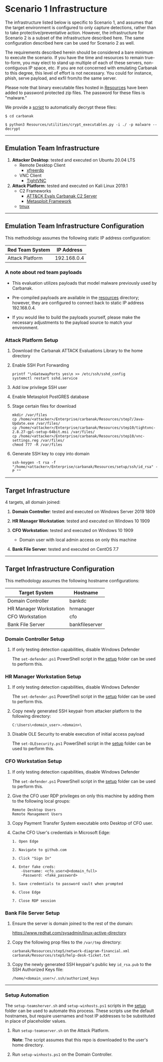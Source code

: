 # Scenario 1 Infrastructure

The infrastructure listed below is specific to Scenario 1, and assumes that the target environment is configured to only capture detections, rather than to take protective/preventative action. However, the infrastructure for Scenario 2 is a subset of the infrastructure described here. The same configuration described here can be used for Scenario 2 as well.

The requirements described herein should be considered a bare minimum to execute the scenario.  If you have the time and resources to remain true-to-form, you may elect to stand up multiple of each of these servers, non-contiguous IP space, etc.  If you are not concerned with emulating Carbanak to this degree, this level of effort is not necessary.  You could for instance, phish, serve payload, and exfil from/to the same server.

Please note that binary executable files hosted in [Resources](/Enterprise/carbanak/Resources/) have been added to password protected zip files.  The password for these files is "malware."

We provide a [script](/Enterprise/carbanak/Resources/utilities/crypt_executables.py) to automatically decrypt these files:

```
$ cd carbanak

$ python3 Resources/utilities/crypt_executables.py -i ./ -p malware --decrypt
```

---

## Emulation Team Infrastructure

1. **Attacker Desktop**: tested and executed on Ubuntu 20.04 LTS
    - Remote Desktop Client
        - [xfreerdp](https://www.freerdp.com/)
    - VNC Client
        - [TightVNC](https://www.tightvnc.com/)
2. **Attack Platform**: tested and executed on Kali Linux 2019.1
    - C2 Frameworks
        - [ATT&CK Evals Carbanak C2 Server](/Enterprise/carbanak/Resources/utilities/carbanak_c2server/c2server/c2server.elf)
        - [Metasploit Framework](https://github.com/rapid7/metasploit-framework)
    - [tmux](https://github.com/tmux/tmux/wiki)

---

## Emulation Team Infrastructure Configuration

This methodology assumes the following static IP address configuration:

| Red Team System | IP Address |
| ------ | ------ |
| Attack Platform | 192.168.0.4 |

### A note about red team payloads

- This evaluation utilizes payloads that model malware previously used by Carbanak.

- Pre-compiled payloads are available in the [resources](/Enterprise/carbanak/Resources) directory; however, they are configured to connect back to static IP address 192.168.0.4.

- If you would like to build the payloads yourself, please make the necessary adjustments to the payload source to match your environment.


### Attack Platform Setup

1. Download the Carbanak ATTACK Evaluations Library to the home directory

2. Enable SSH Port Forwarding

    ```
    printf "\nGatewayPorts yes\n >> /etc/ssh/sshd_config
    systemctl restart sshd.service
    ```

3. Add low privilege SSH user

4. Enable Metasploit PostGRES database

5. Stage certain files for download

    ```
    mkdir /var/files
    cp /home/<attacker>/Enterprise/carbanak/Resources/step7/Java-Update.exe /var/files/
    cp /home/<attacker>/Enterprise/carbanak/Resources/step10/tightvnc-2.8.27-gpl-setup-64bit.msi /var/files/
    cp /home/<attacker>/Enterprise/carbanak/Resources/step10/vnc-settings.reg /var/files/
    chmod 777 -R /var/files
    ```

6. Generate SSH key to copy into domain

    ```
    ssh-keygen -t rsa -f "/home/<attacker>/Enterprise/carbanak/Resources/setup/ssh/id_rsa" -P ""
    ```

---

## Target Infrastructure

4 targets, all domain joined:

1. **Domain Controller**: tested and executed on Windows Server 2019 1809

2. **HR Manager Workstation**: tested and executed on Windows 10 1909

3. **CFO Workstation**: tested and executed on Windows 10 1909

    - Domain user with local admin access on only this machine

4. **Bank File Server**: tested and executed on CentOS 7.7

---

## Target Infrastructure Configuration

This methodology assumes the following hostname configurations:

| Target System | Hostname |
| ------ | ------ |
| Domain Controller | bankdc |
| HR Manager Workstation | hrmanager |
| CFO Workstation | cfo |
| Bank File Server | bankfileserver|

### Domain Controller Setup

1. If only testing detection capabilities, disable Windows Defender

    The `set-defender.ps1` PowerShell script in the [setup](/Enterprise/carbanak/Resources/setup) folder can be used to perform this.

### HR Manager Workstation Setup

1. If only testing detection capabilities, disable Windows Defender

    The `set-defender.ps1` PowerShell script in the [setup](/Enterprise/carbanak/Resources/setup) folder can be used to perform this.

2. Copy newly generated SSH keypair from attacker platform to the following directory:
    ```
    C:\Users\<domain_user>.<domain>\
    ```

3. Disable OLE Security to enable execution of initial access payload

    The `set-OLEsecurity.ps1` PowerShell script in the [setup](/Enterprise/carbanak/Resources/setup) folder can be used to perform this.

### CFO Workstation Setup

1. If only testing detection capabilities, disable Windows Defender

    The `set-defender.ps1` PowerShell script in the [setup](/Enterprise/carbanak/Resources/setup) folder can be used to perform this.

2. Give the CFO user RDP privileges on only this machine by adding them to the following local groups:
    ```
    Remote Desktop Users
    Remote Management Users
    ```

3. Copy Payment Transfer System executable onto Desktop of CFO user.

4. Cache CFO User's credentials in Microsoft Edge:
    ```
    1. Open Edge

    2. Navigate to github.com

    3. Click "Sign In"

    4. Enter fake creds:
        -Username: <cfo_user>@<domain_full>
        -Password: <fake_password>

    5. Save credentials to password vault when prompted

    6. Close Edge

    7. Close RDP session
    ```


### Bank File Server Setup

1. Ensure the server is domain joined to the rest of the domain:

    https://www.redhat.com/sysadmin/linux-active-directory

2. Copy the following prop files to the `/var/tmp` directory:
    ```
    carbanak/Resources/step5/network-diagram-financial.xml
    carbanak/Resources/step5/help-desk-ticket.txt
    ```

3. Copy the newly generated SSH keypair's public key `id_rsa.pub` to the SSH Authorized Keys file:

    `/home/<domain_user>/.ssh/authorized_keys`

---

### Setup Automation

The `setup-teamsherver.sh` and `setup-winhosts.ps1` scripts in the [setup](/Enterprise/carbanak/Resources/setup) folder can be used to automate this process.
These scripts use the default hostnames, but require usernames and host IP addresses to be substituted in place of placeholder values.

1. Run `setup-teamserver.sh` on the Attack Platform.

    **Note**: The script assumes that this repo is downloaded to the <attacker> user's home directory.

2. Run `setup-winhosts.ps1` on the Domain Controller.
